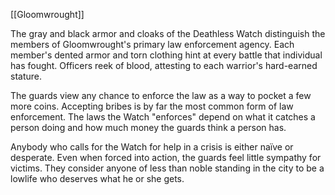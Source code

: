 [[Gloomwrought]]

The gray and black armor and cloaks of the Deathless Watch distinguish the members of Gloomwrought's primary law enforcement agency. Each member's dented armor and torn clothing hint at every battle that individual has fought. Officers reek of blood, attesting to each warrior's hard-earned stature. 

The guards view any chance to enforce the law as a way to pocket a few more coins. Accepting bribes is by far the most common form of law enforcement. The laws the Watch "enforces" depend on what it catches a person doing and how much money the guards think a person has. 

Anybody who calls for the Watch for help in a crisis is either naïve or desperate. Even when forced into action, the guards feel little sympathy for victims. They consider anyone of less than noble standing in the city to be a lowlife who deserves what he or she gets.